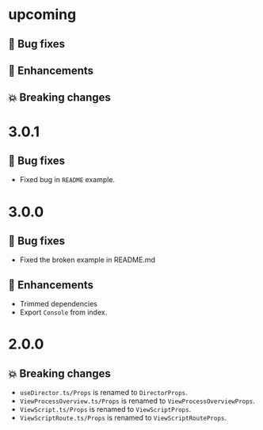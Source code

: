 # upcoming

## :bug: Bug fixes

## :tada: Enhancements

## :boom: Breaking changes

# 3.0.1

## :bug: Bug fixes

- Fixed bug in `README` example.

# 3.0.0

## :bug: Bug fixes

- Fixed the broken example in README.md

## :tada: Enhancements

- Trimmed dependencies
- Export `Console` from index.

# 2.0.0

## :boom: Breaking changes

- `useDirector.ts/Props` is renamed to `DirectorProps`.
- `ViewProcessOverview.ts/Props` is renamed to `ViewProcessOverviewProps`.
- `ViewScript.ts/Props` is renamed to `ViewScriptProps`.
- `ViewScriptRoute.ts/Props` is renamed to `ViewScriptRouteProps`.
